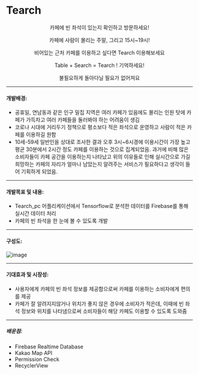 # Tearch

<p align="center">카페에 빈 좌석이 있는지 확인하고 방문하세요!</p>
<p align="center">카페에 사람이 몰리는 주말, 그리고 15시~19시!</p>
<p align="center">비어있는 근처 카페를 이용하고 싶다면 Tearch 이용해보세요</p>
<p align="center">Table + Search = Tearch ! 기억하세요!</p>
<p align="center">불필요하게 돌아다닐 필요가 없어져요</p>

___
#### 개발배경:
- 공휴일, 연남동과 같은 인구 밀집 지역은 여러 카페가 있음에도 몰리는 인원 탓에 카페가 가득차고 여러 카페들을 둘러봐야 하는 어려움이 생김
- 코로나 시대에 거리두기 정책으로 평소보다 적은 좌석으로 운영하고 사람이 적은 카페를 이용하길 원함
- 10세-59세 일반인을 상대로 조사한 결과 오후 3시~6시경에 이용시간이 가장 높고 평균 30분에서 2시간 정도 카페를 이용하는 것으로 집계되었음. 과거에 비해 많은 소비자들이 카페 공간을 이용하는지 나타났고 위의 이유들로 인해 실시간으로 가길 희망하는 카페의 자리가 얼마나 남았는지 알려주는 서비스가 필요하다고 생각이 들어 기획하게 되었음.

___
#### 개발목표 및 내용:
- Tearch_pc 어플리케이션에서 Tensorflow로 분석한 데이터를 Firebase를 통해 실시간 데이터 처리
- 카페의 빈 좌석을 한 눈에 볼 수 있도록 개발

___
#### 구성도:
![image](https://user-images.githubusercontent.com/66459882/130782728-6e9b2121-b444-481c-9b6a-745c8d7bae1a.png)

___
#### 기대효과 및 시장성:
- 사용자에게 카페의 빈 좌석 정보를 제공함으로써 카페를 이용하는 소비자에게 편의를 제공
- 카페가 잘 알려지지않거나 위치가 좋지 않은 경우에 소비자가 적은데, 이때에 빈 좌석 정보와 위치를 나타냄으로써 소비자들이 해당 카페도 이용할 수 있도록 도와줌

___
##### 배운점:
- Firebase Realtime Database
- Kakao Map API
- Permission Check
- RecyclerView
